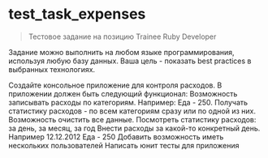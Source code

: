 # test_task_expenses
>Тестовое задание на позицию Trainee Ruby Developer

Задание можно выполнить на любом языке программирования, используя любую базу данных. Ваша цель - показать best practices в выбранных технологиях.

Создайте консольное приложение для контроля расходов.
В приложении должен быть следующий функционал:
Возможность записывать расходы по категориям. Например: Еда - 250.
Получать статистику расходов - по всем категориям сразу или по одной из них.
Возможность очистить все данные.
Посмотреть статистику расходов: за день, за месяц, за год
Внести расходы за какой-то конкретный день. Например 12.12.2012 Еда - 250
Добавить возможность иметь нескольких пользователей
Написать юнит тесты для приложения
